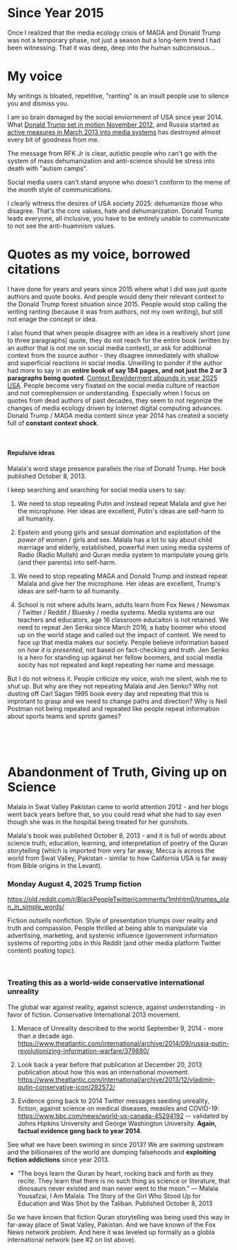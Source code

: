 # Since Year 2015

Once I realized that the media ecology crisis of MAGA and Donald Trump was not a temporary phase, not just a season but a long-term trend I had been witnessing. That it was deep, deep into the human subconsious...

# My voice

My writings is bloated, repetitive, "ranting" is an insult people use to silence you and dismiss you.

I am so brain damaged by the social enviornment of USA since year 2014. What [Donald Trump set in motion November 2012](https://washingtonmonthly.com/2017/11/24/a-trumprussia-confession-in-plain-sight/), and Russia started as [active measures in March 2013 into media systems](https://www.buzzfeednews.com/article/maxseddon/documents-show-how-russias-troll-army-hit-america) has destroyed almost every bit of goodness from me.

The message from RFK Jr is clear, autistic people who can't go with the system of mass dehumanization and anti-science should be stress into death with "autism camps".

Social media users can't stand anyone who doesn't conform to the meme of the month style of communications.

I clearly witness the desires of USA society 2025: dehumanize those who disagree. That's the core values, hate and dehumanization. Donald Trump leads everyone, all inclusive, you have to be entirely unable to communicate to not see the anti-huamnism values.

# Quotes as my voice, borrowed citations

I have done for years and years since 2015 where what I did was just quote authors and quote books. And people would deny their relevant context to the Donald Trump forest situation since 2015. People would stop calling the writing ranting (because it was from authors, not my own writing), but still not enage the concept or idea.

I also found that when people disagree with an idea in a realtively short (one to three paragraphs) quote, they do not reach for the entire book (written by an author that is not me on social media context), or ask for additional context from the source author - they disagree immediately with shallow and superficial reactions in social media. Unwilling to ponder if the author had more to say in an **entire book of say 184 pages, and not just the 2 or 3 paragraphs being quoted**. [Context Bewilderment abounds in year 2025 USA](../.../Media_Ecology/Context_Bewilderment.md). People become very fixated on the social media culture of reaction and not comrephension or understanding. Especially when I focus on quotes from dead authors of past decades, they seem to not regonize the changes of media ecology driven by Internet digital computing advances. Donald Trump / MAGA media content since year 2014 has created a society full of **constant context shock**.

&nbsp;

#### Repulsive ideas

Malala's word stage presence parallels the rise of Donald Trump. Her book published October 8, 2013.

I keep searching and searching for social media users to say:

1. We need to stop repeating Putin and instead repeat Malala and give her the microphone. Her ideas are excellent, Putin's ideas are self-harm to all humanity.

2. Epstein and young girls and sexual domination and exploitation of the *power* of women / girls and sex. Malala has a lot to say about child marriage and elderly, established, powerful men using media systems of Radio (Radio Mullah) and Quran media system to manipulate young girls (and their parents) into self-harm.

3. We need to stop repeating MAGA and Donald Trump and instead repeat Malala and give her the microphone. Her ideas are excellent, Trump's ideas are self-harm to all humanity.

4. School is not where adults learn, adults learn from Fox News / Newsmax / Twitter / Reddit / Bluesky / media systems. Media systems are our teachers and educators, age 16 classroom educaiton is not retained. We need to repeat Jen Senko since March 2016, a baby boomer who stood up on the world stage and called out the impact of content. We need to face up that media makes our society. People believe information based on *how it is presented*, not based on fact-checking and truth. Jen Senko is a hero for standing up against her fellow boomers, and social media socity has not repeated and kept repeating her name and message.

But I do not witness it. People criticize my voice, wish me silent, wish me to shut up. But why are they not repeating Malala and Jen Senko? Why not dusting off Carl Sagan 1995 book every day and repeating that this is improtant to grasp and we need to change paths and direction? Why is Neil Postman not being repeated and repeated like people repeat information about sports teams and sprots games?

&nbsp;

&nbsp;

# Abandonment of Truth, Giving up on Science  

Malala in Swat Valley Pakistan came to world attention 2012 - and her blogs went back years before that, so you could read what she had to say even though she was in the hospital being treated for her gunshots.

Malala's book was published October 8, 2013 - and it is full of words about science truth, education, learning, and interpretation of poetry of the Quran storytelling (which is imported from very far away, Mecca is across the world from Swat Valley, Pakistan - similar to how California USA is far away from Bible origins in the Levant).

### Monday August 4, 2025 Trump fiction

https://old.reddit.com/r/BlackPeopleTwitter/comments/1mhhtm0/trumps_plan_in_simple_words/

Fiction outsells nonfiction. Style of presentation triumps over reality and truth and compassion. People thrilled at being able to manipulate via advertising, marketing, and systemic influence (government information systems of reporting jobs in this Reddit (and other media platform Twitter content) posting topic).

&nbsp;

### Treating this as a world-wide conservative international unreality

The global war against reality, against science, against underrstanding - in favor of fiction. Conservative International 2013 movement.

1. Menace of Unreality described to the world September 9, 2014 - more than a decade ago. https://www.theatlantic.com/international/archive/2014/09/russia-putin-revolutionizing-information-warfare/379880/

2. Look back a year before that publication at December 20, 2013 publication about how this was an international movement. https://www.theatlantic.com/international/archive/2013/12/vladimir-putin-conservative-icon/282572/

3. Evidence going back to 2014 Twitter messages seeding unreality, fiction, against science on medical diseases, measles and COVID-19: https://www.bbc.com/news/world-us-canada-45294192 -- validated by Johns Hipkins University and George Washington University. **Again, factual evidence gong back to year 2014**.

See what we have been swiming in since 2013? We are swiming upstream and the billionaires of the world are dumping falsehoods and **exploiting fiction addictions** since year 2013.

* “The boys learn the Quran by heart, rocking back and forth as they recite. They learn that there is no such thing as science or literature, that dinosaurs never existed and man never went to the moon.”
― Malala Yousafzai, I Am Malala: The Story of the Girl Who Stood Up for Education and Was Shot by the Taliban. Published October 8, 2013

So we have known that fiction Quran storytelling was being used this way in far-away place of Swat Valley, Pakistan. And we have known of the Fox News network problem. And here it was leveled up formally as a globla international network (see #2 on list above).


